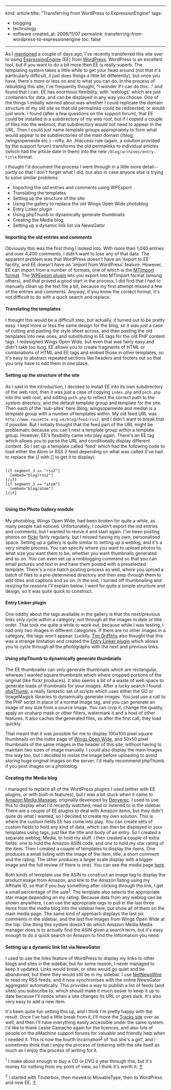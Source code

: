 -----
kind: article
title: "Transferring from WordPress to ExpressionEngine"
tags:
- blogging
- technology
- software
created_at: 2006/11/07
permalink: transferring-from-wordpress-to-expressionengine
toc: false
-----

<p>As I <a href="http://www.rousette.org.uk/blog/archives/tinkering-abounds/">mentioned</a> a couple of days ago, I've recently transferred this site over to using <a href="http://pmachine.com/ee">ExpressionEngine</a> (EE) from <a href="http://www.wordpress.org">WordPress</a>. WordPress is an excellent tool, but if you want to do a bit more then EE is really superb. The templating system takes a little while to get your head around (not that it's particularly difficult, it just does things a little bit differently), but once you have, there's more or less no end to what you can do. In the process of rebuilding this site, I've frequently thought, "I wonder if I can do this..." and found that I can. EE has enormous flexibility, with 'weblogs' which are just containers for data, and can be displayed in any way you choose. One of the things I initially worried about was whether I could replicate the domain structure of my old site so that old permalinks could be redirected, or would just work. I found (after a few questions on the support forum), that EE could be installed in a subdirectory of my web root, but if I copied a couple of files into the webroot, that subdirectory would not need to appear in the URL. Then I could just name template groups appropriately to form what would appear to be subdirectories of the main domain (/blog, /wingsopenwide etc.)--nifty. An .htaccess rule (again, a solution provided by the support forum) transforms the old permalinks to individual articles (which had the article date in them) into the new <code>/blog/archives/entry-title</code> format.</p>

<p>I thought I'd document the process I went through in a little more detail--partly so that I don't forget what I did, but also in case anyone else is trying to solve similar problems:</p>

<ul>
<li>Importing the old entries and comments using WPExport</li>
<li>Translating the templates</li>
<li>Setting up the structure of the site</li>
<li>Using the gallery to replace the old Wings Open Wide photoblog</li>
<li>Entry Linker plugin</li>
<li>Using phpThumb to dynamically generate thumbnails</li>
<li>Creating the Media blog</li>
<li>Setting up a dynamic link list via NewsGator</li>
</ul>


<h4>Importing the old entries and comments</h4>

<p>Obviously this was the first thing I looked into. With more than 1,040 entries and over 4,400 comments, I didn't want to lose any of that data. The apparent problem was that WordPress doesn't have an 'export to EE' facility, and EE doesn't have an 'import from WordPress' feature. However, EE can import from a number of formats, one of which is the <a href="http://www.sixapart.com/movabletype/docs/mtimport">MTImport format</a>. The <a href="http://wp-plugins.net/plugin/WPexport_plugin/#plugin_294">WPExport plugin</a> lets you export into MTImport format (among others), and that proved a good start in the process. I did find that I had to manually clean up the text file a bit, because my first attempt missed a few of the entries and comments. Anyway, if you know the correct format, it's not difficult to do with a quick search and replace.</p>

<h4>Translating the templates</h4>

<p>I thought this would be a difficult step, but actually, it turned out to be pretty easy. I kept more or less the same design for the blog, so it was just a case of cutting and pasting the style sheet across, and then pasting the old templates into new ones, and substituting in EE tags for the old PHP content tags. I redesigned Wings Open Wide, but even that was fairly easy and didn't take too long. EE allows you to create fragments of HTML or combinations of HTML and EE tags and embed those in other templates, so it's easy to abstract repeated sections like headers and footers out so that you only have to edit them in one place.</p>

<h4>Setting up the structure of the site</h4>

<p>As I said in the introduction, I decided to install EE into its own subdirectory of the web root, then it was just a case of copying <code>index.php</code> and <code>path.php</code> into the web root, and editing <code>path.php</code> to reflect the correct path to the system directory, and the default template group and template for the site. Then each of the 'sub-sites' here (blog, wingsopenwide and media) is a template group with a number of templates within. My old feed URL was <code>http://www.rousette.org.uk/blog/feed/rss2</code>, and I didn't want to break that if possible. But I initially thought that the feed part of the URL might be problematic because you can't nest a template group within a template group. However, EE's flexibility came into play again. There's an EE tag which allows you to parse the URL and conditionally display different content. So I set up a template called 'feed' which had the following code to load either the Atom or RSS 2 feed depending on what was called (I've had to replace the {} with [] to get it to display):</p>

<pre>
<code>
[if segment_3 == "rss2"]
  [embed="blog/rss2"]
[/if]
[if segment_3 == "atom"]
  [embed="blog/atom"]
[/if]
</code>
</pre>

<h4>Using the Photo Gallery module</h4>

<p>My photoblog, Wings Open Wide, had been broken for quite a while, as many people had noticed. Unfortunately, I couldn't export the old entries and comments, but I wanted to revive it and start again. I've been posting photos on <a href="http://flickr.com/photos/bsag/">flickr</a> fairly regularly, but I missed having my own, personalised space. Setting up a gallery is quite similar to setting up a weblog, and it's a very simple process. You can specify where you want to upload photos to, what size you want them to be, whether you want thumbnails generated and so on. You can even set up a moblogging command so that you can email pictures and text in and have them posted with a preselected template. There's a nice batch posting process as well, where you upload a batch of files to a pre-determined directory and then step through them to add titles and captions and so on. In the end, I turned off thumbnailing and resizing for reasons I'll explain below. I went for quite a simple structure and design, so it was quite quick to construct.</p>

<h4>Entry Linker plugin</h4>

<p>One oddity about the tags available in the gallery is that the next/previous links only cycle within a category, not through all the images in date or title order. That took me quite a while to work out, because while I was testing, I had only two images in different categories. If there are no other images in a category, the tags won't appear. Luckily, <a href="http://www.antipodean.org/">Tim Griffiths</a> also thought that this was a strange limitation and created the <a href="http://www.pmachine.com/plugins/entry-linker/">Entry Linker plugin</a> which allows you to cycle through all the photographs with the next and previous links.</p>

<h4>Using phpThumb to dynamically generate thumbnails</h4>

<p>The EE thumbnailer can only generate thumbnails which are rectangular, whereas I wanted square thumbnails which where cropped portions of the original (like flickr produces). It also seems a bit of a waste of web space to generate loads of thumbnails for your images. After a lucky search I found <a href="http://phpthumb.sourceforge.net/">phpThumb</a>, a really fantastic set of scripts which uses either the GD or ImageMagick libraries to dynamically generate images. You just use a call to the PHP script in place of a normal image tag, and you can generate an image of any size from a source image. You can crop it, change the quality, apply an unsharp mask or other filters, watermark it and a host of other features. It also caches the generated files, so after the first call, they load quickly.</p>

<p>That meant that it was possible for me to display 100x100 pixel square thumbnails on the index page of <a href="http://www.rousette.org.uk/wingsopenwide/">Wings Open Wide</a>, and 50x50 pixel thumbnails of the same images in the header of this site, without having to maintain two sizes of image manually. I could also display the main images this way too, but I decided to resize the image before uploading to avoid storing huge original images on the server. I'd really recommend phpThumb if you post images on a photoblog.</p>

<h4>Creating the Media blog</h4>

<p>I managed to replace all of the WordPress plugins I used (either with EE plugins, or with built-in features), but I was a bit stuck when it came to <a href="http://www.sozu.co.uk/software/amm/">Amazon Media Manager</a>, originally developed by <a href="http://www.denyerec.co.uk/">Denyerec</a>. I used to use this to display what I'd recently watched, read or listened to in the sidebar. There are a couple of EE plugins to deal with Amazon items, but they didn't quite do what I wanted, so I decided to create my own solution. This is where the custom fields EE has come into play. You can create sets of custom fields to hold any kind of data, which can then be displayed in your templates using tags, just like the title and body of an entry. So I created a separate weblog, Media, to hold my stuff. I then created a couple of extra fields: one to hold the Amazon ASIN code, and one to hold my star rating of the item. Then I created a couple of templates to display the items. One produces a small listing with the image of the item, title, a short comment and the rating. The other produces a larger scale display with a bigger image and the full review (if there is one). You can see the media page <a href="http://www.rousette.org.uk/media/">here</a>.</p>

<p>Both kinds of template use the ASIN to construct an image tag to display the product image from Amazon, and link to the Amazon listing using my Affiliate ID, so that if you buy something after clicking through the link, I get a small percentage of the sale<sup id="r1-071106"><a href="#f1-071106">1</a></sup>. The template also selects the appropriate star image depending on my rating. Because data from any weblog can be shown anywhere, I can use the appropriate tags to pull in the last three items from the media blog into the sidebar here, but show all of them on the main media page. The same kind of approach displays the last six comments in the sidebar, and the last five images from Wings Open Wide at the top. One thing this system doesn't do which Amazon Media Media manager does is to actually find the ASIN given a search term, but it's easy enough to do a quick search on Amazon to find the information you need.</p>

<h4>Setting up a dynamic link list via NewsGator</h4>

<p>I used to use the links feature of WordPress to display my links to other blogs and sites in the sidebar, but for some reason, I never managed to keep it updated. Links would break, or sites would go quiet and be abandoned, but there they would still be in my sidebar. I use <a href="http://www.newsgator.com/NGOLProduct.aspx?ProdID=NetNewsWire">NetNewsWire</a> to read my RSS feeds, and it now synchronises with the online NewsGator aggregator automatically. This provides a way to publish a list of feeds (and sites) you subscribe to, which should make it much easier to keep it up to date because I'll notice when a site changes its URL or goes dark. It's also very easy to add a new item.</p>

<p>It's been quite fun setting this up, and I think I'm pretty happy with the result. Once I've had a little break from it, I'll move the <a href="http://www.rousette.org.uk/projects/">Tracks site</a> over as well, and then I'll have everything easily accessible under the same system. I'd like to thank Leslie Camacho again for the licences, and also lots of people on the pMachine support forums for valuable and friendly help when I needed it. This is now the fourth incarnation<sup id="r2-071106"><a href="#f2-071106">2</a></sup> of 'but she's a girl', and I sometimes think that I enjoy the process of tinkering with the site itself as much as I enjoy the process of writing for it.</p>

<p><sup id="f1-071106">1</sup> I make about enough to buy a CD or DVD a year through this, but it's money for nothing from my point of view, so I think it's worth it. <a href="#r1-071106">&uarr;</a></p>

<p><sup id="f2-071106">2</sup> I started with Tinderbox, then moved to MovableType, then to WordPress and now EE. <a href="#r2-071106">&uarr;</a></p>

